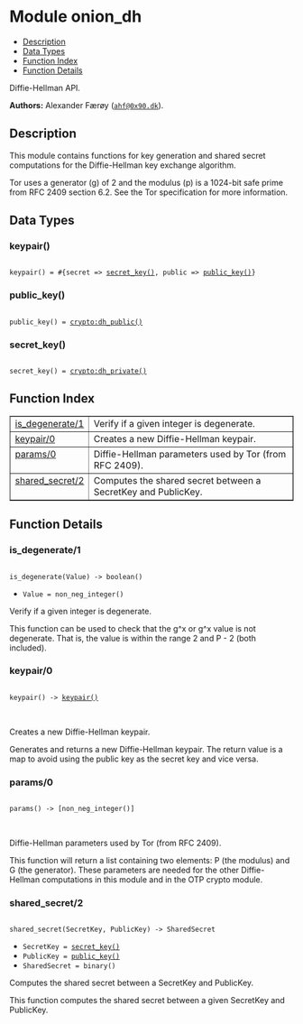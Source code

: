 

# Module onion_dh #
* [Description](#description)
* [Data Types](#types)
* [Function Index](#index)
* [Function Details](#functions)

Diffie-Hellman API.

__Authors:__ Alexander Færøy ([`ahf@0x90.dk`](mailto:ahf@0x90.dk)).

<a name="description"></a>

## Description ##

This module contains functions for key generation and shared secret
computations for the Diffie-Hellman key exchange algorithm.

Tor uses a generator (g) of 2 and the modulus (p) is a 1024-bit safe prime
from RFC 2409 section 6.2. See the Tor specification for more information.

<a name="types"></a>

## Data Types ##




### <a name="type-keypair">keypair()</a> ###


<pre><code>
keypair() = #{secret =&gt; <a href="#type-secret_key">secret_key()</a>, public =&gt; <a href="#type-public_key">public_key()</a>}
</code></pre>




### <a name="type-public_key">public_key()</a> ###


<pre><code>
public_key() = <a href="crypto.md#type-dh_public">crypto:dh_public()</a>
</code></pre>




### <a name="type-secret_key">secret_key()</a> ###


<pre><code>
secret_key() = <a href="crypto.md#type-dh_private">crypto:dh_private()</a>
</code></pre>

<a name="index"></a>

## Function Index ##


<table width="100%" border="1" cellspacing="0" cellpadding="2" summary="function index"><tr><td valign="top"><a href="#is_degenerate-1">is_degenerate/1</a></td><td>Verify if a given integer is degenerate.</td></tr><tr><td valign="top"><a href="#keypair-0">keypair/0</a></td><td>Creates a new Diffie-Hellman keypair.</td></tr><tr><td valign="top"><a href="#params-0">params/0</a></td><td>Diffie-Hellman parameters used by Tor (from RFC 2409).</td></tr><tr><td valign="top"><a href="#shared_secret-2">shared_secret/2</a></td><td>Computes the shared secret between a SecretKey and PublicKey.</td></tr></table>


<a name="functions"></a>

## Function Details ##

<a name="is_degenerate-1"></a>

### is_degenerate/1 ###

<pre><code>
is_degenerate(Value) -&gt; boolean()
</code></pre>

<ul class="definitions"><li><code>Value = non_neg_integer()</code></li></ul>

Verify if a given integer is degenerate.

This function can be used to check that the g^x or g^x value is not
degenerate. That is, the value is within the range 2 and P - 2 (both
included).

<a name="keypair-0"></a>

### keypair/0 ###

<pre><code>
keypair() -&gt; <a href="#type-keypair">keypair()</a>
</code></pre>
<br />

Creates a new Diffie-Hellman keypair.

Generates and returns a new Diffie-Hellman keypair. The return value is a
map to avoid using the public key as the secret key and vice versa.

<a name="params-0"></a>

### params/0 ###

<pre><code>
params() -&gt; [non_neg_integer()]
</code></pre>
<br />

Diffie-Hellman parameters used by Tor (from RFC 2409).

This function will return a list containing two elements: P (the modulus)
and G (the generator). These parameters are needed for the other
Diffie-Hellman computations in this module and in the OTP crypto module.

<a name="shared_secret-2"></a>

### shared_secret/2 ###

<pre><code>
shared_secret(SecretKey, PublicKey) -&gt; SharedSecret
</code></pre>

<ul class="definitions"><li><code>SecretKey = <a href="#type-secret_key">secret_key()</a></code></li><li><code>PublicKey = <a href="#type-public_key">public_key()</a></code></li><li><code>SharedSecret = binary()</code></li></ul>

Computes the shared secret between a SecretKey and PublicKey.

This function computes the shared secret between a given SecretKey and
PublicKey.

